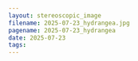 ```yaml
---
layout: stereoscopic_image
filename: 2025-07-23_hydrangea.jpg
pagename: 2025-07-23_hydrangea
date: 2025-07-23
tags:
---
```


